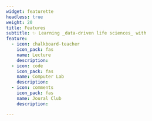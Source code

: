 ```yaml
---
widget: featurette
headless: true
weight: 20
title: Features
subtitle: ✨ Learning _data-driven life sciences_ with
feature:
  - icon: chalkboard-teacher
    icon_pack: fas
    name: Lecture
    description:
  - icon: code
    icon_pack: fas
    name: Computer Lab
    description:
  - icon: comments
    icon_pack: fas
    name: Joural Club
    description:

---
```

